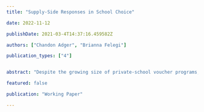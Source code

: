 ```yaml
---
title: "Supply-Side Responses in School Choice"

date: 2022-11-12

publishDate: 2021-03-4T14:37:16.459582Z

authors: ["Chandon Adger", "Brianna Felegi"]

publication_types: ["4"]


abstract: "Despite the growing size of private-school voucher programs, our understanding of their effectiveness relies on results from small-scale randomized control trials. In this paper, we show that those results may not translate to programs at scale by examining changes in school quality following the implementation of the largest voucher program in the United States, the Indiana Choice Scholarship Program. We find that public schools facing high exposure to the policy increased their quality while participating private schools decreased their quality. Public schools with below-median baseline school value-added drive our results, suggesting that the gap in public school quality is shrinking because of the program. We explore these effects in a model of household demand for schools. We show that the incentive to provide quality is nonlinear. Voucher programs only threaten public school enrollment when the voucher amount is large or when a significant proportion of students are eligible to participate. Policymakers interested in adopting and expanding these programs should consider these indirect and nonlinear effects to understand vouchers’ impact on educational outcomes."

featured: false

publication: "Working Paper"

---
```

